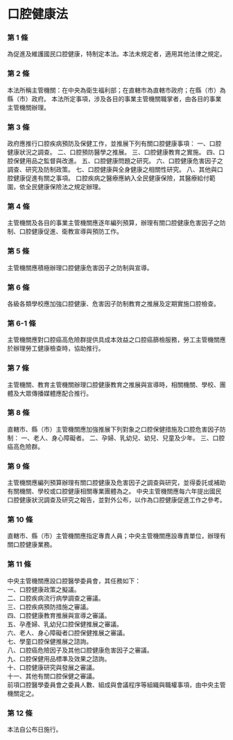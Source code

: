 # 口腔健康法

### 第 1 條

為促進及維護國民口腔健康，特制定本法。本法未規定者，適用其他法律之規定。

### 第 2 條

本法所稱主管機關：在中央為衛生福利部；在直轄市為直轄市政府；在縣（市）為縣（市）政府。
本法所定事項，涉及各目的事業主管機關職掌者，由各目的事業主管機關辦理。

### 第 3 條

政府應推行口腔疾病預防及保健工作，並推展下列有關口腔健康事項：
一、口腔健康狀況之調查。
二、口腔預防醫學之推展。
三、口腔健康教育之實施。
四、口腔保健用品之監督與改進。
五、口腔健康問題之研究。
六、口腔健康危害因子之調查、研究及防制政策。
七、口腔健康與全身健康之相關性研究。
八、其他與口腔健康促進有關之事項。
口腔疾病之醫療應納入全民健康保險，其醫療給付範圍，依全民健康保險法之規定辦理。

### 第 4 條

主管機關及各目的事業主管機關應逐年編列預算，辦理有關口腔健康危害因子之防制、口腔健康促進、衛教宣導與預防工作。

### 第 5 條

主管機關應積極辦理口腔健康危害因子之防制與宣導。

### 第 6 條

各級各類學校應加強口腔健康、危害因子防制教育之推展及定期實施口腔檢查。

### 第 6-1 條

主管機關應對口腔癌高危險群提供具成本效益之口腔癌篩檢服務，勞工主管機關應於辦理勞工健康檢查時，協助推行。

### 第 7 條

主管機關、教育主管機關辦理口腔健康教育之推展與宣導時，相關機關、學校、團體及大眾傳播媒體應配合推行。

### 第 8 條

直轄市、縣（市）主管機關應加強推展下列對象之口腔保健措施及口腔危害因子防制：
一、老人、身心障礙者。
二、孕婦、乳幼兒、幼兒、兒童及少年。
三、口腔癌高危險群。

### 第 9 條

主管機關應編列預算辦理有關口腔健康及危害因子之調查與研究，並得委託或補助有關機關、學校或口腔健康相關專業團體為之。
中央主管機關應每六年提出國民口腔健康狀況調查及研究之報告，並對外公布，以作為口腔健康促進工作之參考。

### 第 10 條

直轄市、縣（市）主管機關應指定專責人員；中央主管機關應設專責單位，辦理有關口腔健康業務。

### 第 11 條

中央主管機關應設口腔醫學委員會，其任務如下：                    
一、口腔健康政策之擬議。                                        
二、口腔疾病流行病學調查之審議。                                
三、口腔疾病預防措施之審議。                                    
四、口腔健康教育推展與宣導之審議。                              
五、孕產婦、乳幼兒口腔保健推展之審議。                          
六、老人、身心障礙者口腔保健推展之審議。                        
七、學童口腔保健推展之諮詢。                                    
八、口腔癌危險因子及其他口腔健康危害因子之審議。                
九、口腔保健用品標準及效果之諮詢。                              
十、口腔健康研究與發展之審議。                                
十一、其他有關口腔保健之審議。                                  
前項口腔醫學委員會之委員人數、組成與會議程序等組織與職權事項，由中央主管機關定之。

### 第 12 條

本法自公布日施行。
